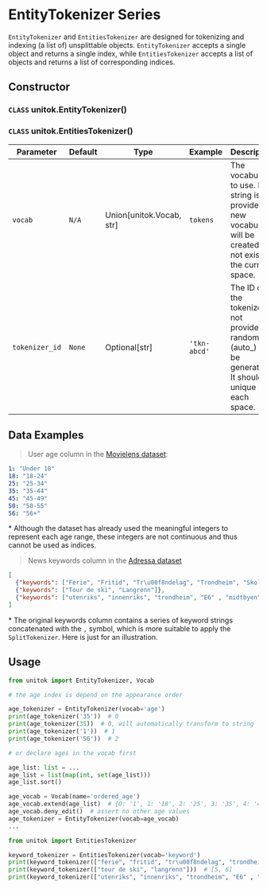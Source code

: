 # EntityTokenizer Series

`EntityTokenizer` and `EntitiesTokenizer` are designed for tokenizing and indexing (a list of) unsplittable objects.
`EntityTokenizer` accepts a single object and returns a single index, while `EntitiesTokenizer` accepts a list of objects and returns a list of corresponding indices. 

## Constructor

### `CLASS` unitok.EntityTokenizer()
### `CLASS` unitok.EntitiesTokenizer()

| Parameter      | Default | Type                       | Example      | Description                                                                                                             |
|----------------|---------|----------------------------|--------------|-------------------------------------------------------------------------------------------------------------------------|
| `vocab`        | `N/A`   | Union\[unitok.Vocab, str\] | `tokens`     | The vocabulary to use. If a string is provided, a new vocabulary will be created if not exists in the current space.    |
| `tokenizer_id` | `None`  | Optional\[str\]            | `'tkn-abcd'` | The ID of the tokenizer. If not provided, a random ID (auto_<id>) will be generated. It should be unique in each space. |

## Data Examples

> User age column in the [Movielens dataset](https://grouplens.org/datasets/movielens/):

```yaml
1: "Under 18"
18: "18-24"
25: "25-34"
35: "35-44"
45: "45-49"
50: "50-55"
56: "56+"
```

\* Although the dataset has already used the meaningful integers to represent each age range, these integers are not continuous and thus cannot be used as indices.

> News keywords column in the [Adressa dataset](https://reclab.idi.ntnu.no/dataset/)

```json
[
  {"keywords": ["Ferie", "Fritid", "Tr\u00f8ndelag", "Trondheim", "Skole"]},
  {"keywords": ["Tour de ski", "Langrenn"]},
  {"keywords": ["utenriks", "innenriks", "trondheim", "E6" , "midtbyen", "bybrann", "bilulykker"]}
]
```

\* The original keywords column contains a series of keyword strings concatenated with the `,` symbol, which is more suitable to apply the `SplitTokenizer`. Here is just for an illustration. 

## Usage

```python
from unitok import EntityTokenizer, Vocab

# the age index is depend on the appearance order

age_tokenizer = EntityTokenizer(vocab='age')
print(age_tokenizer('35'))  # 0
print(age_tokenizer(35))  # 0, will automatically transform to string
print(age_tokenizer('1'))  # 1
print(age_tokenizer('56'))  # 2

# or declare ages in the vocab first

age_list: list = ...
age_list = list(map(int, set(age_list)))
age_list.sort()

age_vocab = Vocab(name='ordered_age')
age_vocab.extend(age_list)  # {0: '1', 1: '18', 2: '25', 3: '35', 4: '45', 5: '50', 6: '56'}
age_vocab.deny_edit()  # assert no other age values
age_tokenizer = EntityTokenizer(vocab=age_vocab)
...
```

```python
from unitok import EntitiesTokenizer

keyword_tokenizer = EntitiesTokenizer(vocab='keyword')
print(keyword_tokenizer(["ferie", "fritid", "tr\u00f8ndelag", "trondheim", "skole"]))  # [0, 1, 2, 3, 4]
print(keyword_tokenizer(["tour de ski", "langrenn"]))  # [5, 6]
print(keyword_tokenizer(["utenriks", "innenriks", "trondheim", "E6" , "midtbyen", "bybrann", "bilulykker"]))  # [7, 8, 3, 9, 10, 11, 12]
```